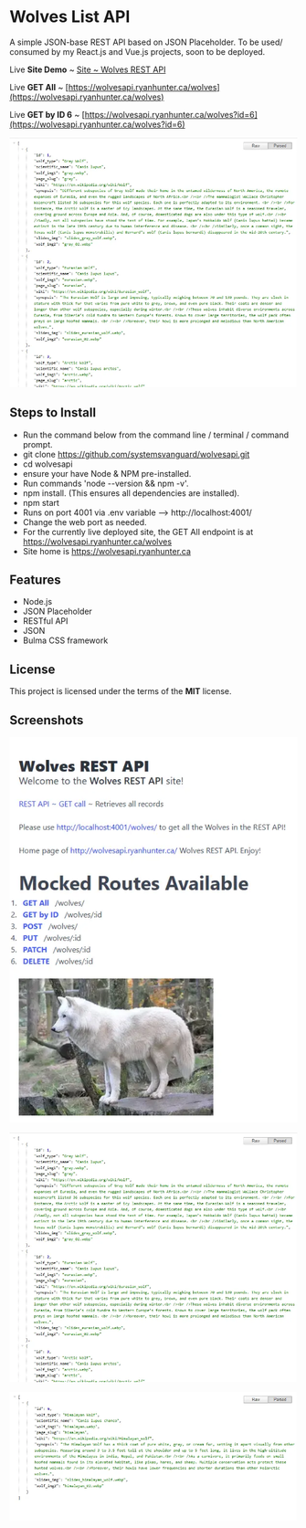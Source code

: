 # Wolves List API 
A simple JSON-base REST API based on JSON Placeholder. To be used/ consumed by my React.js and Vue.js projects, soon to be deployed.

Live **Site Demo** ~ [Site ~ Wolves REST API](http://wolvesapi.ryanhunter.ca/wolves/) 

Live **GET All** ~ [https://wolvesapi.ryanhunter.ca/wolves](https://wolvesapi.ryanhunter.ca/wolves) 

Live **GET by ID 6** ~ [https://wolvesapi.ryanhunter.ca/wolves?id=6](https://wolvesapi.ryanhunter.ca/wolves?id=6) 

![Wolves REST API ~ screen # 1](screens/screen_wolves_02.webp )



## Steps to Install 
- Run the command below from the command line / terminal / command prompt.
- git clone https://github.com/systemsvanguard/wolvesapi.git  
- cd wolvesapi
- ensure your have Node & NPM pre-installed. 
- Run commands 'node --version && npm -v'.
- npm install.  (This ensures all dependencies are installed).
- npm start
- Runs on port 4001 via .env variable --> http://localhost:4001/ 
- Change the web port as needed.
- For the currently live deployed site, the GET All endpoint is at https://wolvesapi.ryanhunter.ca/wolves 
- Site home is https://wolvesapi.ryanhunter.ca    


## Features
- Node.js
- JSON Placeholder
- RESTful API
- JSON 
- Bulma CSS framework 


## License
This project is licensed under the terms of the **MIT** license.


## Screenshots 

![Wolves REST API ~ screenshot # 1](screens/screen_wolves_01.webp) 

![Wolves REST API ~ screenshot # 2](screens/screen_wolves_02.webp) 

![Wolves REST API ~ screenshot # 3](screens/screen_wolves_03.webp) 

